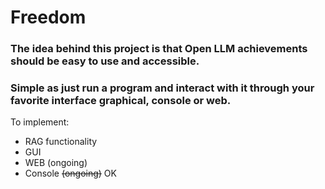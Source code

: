 # Freedom

### The idea behind this project is that Open LLM achievements should be easy to use and accessible.
### Simple as just run a program and interact with it through your favorite interface graphical, console or web.



To implement:
- RAG functionality
- GUI
- WEB       (ongoing)
- Console   ~~(ongoing)~~   OK

